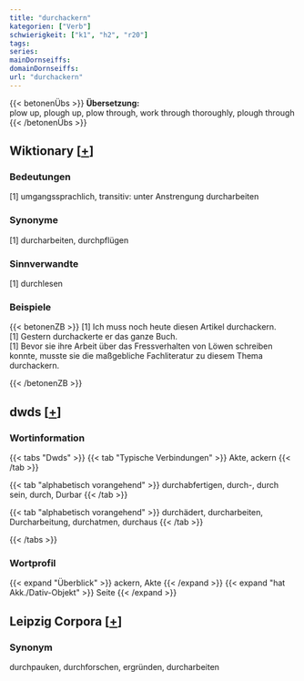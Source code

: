 ```yaml
---
title: "durchackern"
kategorien: ["Verb"]
schwierigkeit: ["k1", "h2", "r20"]
tags:
series:
mainDornseiffs:
domainDornseiffs:
url: "durchackern"
---
```


{{< betonenÜbs >}}
**Übersetzung:**  
plow up, plough up, plow through, work through thoroughly, plough through  
{{< /betonenÜbs >}}

## Wiktionary [[+](https://de.wiktionary.org/wiki/durchackern)]

### Bedeutungen
[1] umgangssprachlich, transitiv: unter Anstrengung durcharbeiten  

### Synonyme
[1] durcharbeiten, durchpflügen  

### Sinnverwandte
[1] durchlesen  

### Beispiele
{{< betonenZB >}}
[1] Ich muss noch heute diesen Artikel durchackern.  
[1] Gestern durchackerte er das ganze Buch.  
[1] Bevor sie ihre Arbeit über das Fressverhalten von Löwen schreiben konnte, musste sie die maßgebliche Fachliteratur zu diesem Thema durchackern.  

{{< /betonenZB >}}


## dwds [[+](https://www.dwds.de/wb/durchackern)]

### Wortinformation
{{< tabs "Dwds" >}}
{{< tab "Typische Verbindungen" >}}
Akte, ackern
{{< /tab >}}

{{< tab "alphabetisch vorangehend" >}}
durchabfertigen, durch-, durch sein, durch, Durbar
{{< /tab >}}

{{< tab "alphabetisch vorangehend" >}}
durchädert, durcharbeiten, Durcharbeitung, durchatmen, durchaus
{{< /tab >}}

{{< /tabs >}}

### Wortprofil
{{< expand "Überblick" >}} ackern, Akte {{< /expand >}}
{{< expand "hat Akk./Dativ-Objekt" >}} Seite {{< /expand >}}

## Leipzig Corpora [[+](https://corpora.uni-leipzig.de/en/res?word=durchackern&corpusId=deu_newscrawl-public_2018)]


### Synonym
durchpauken, durchforschen, ergründen, durcharbeiten

